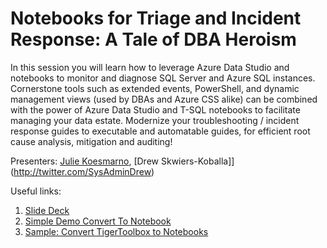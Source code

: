 # Notebooks for Triage and Incident Response: A Tale of DBA Heroism​

In this session you will learn how to leverage Azure Data Studio and notebooks to monitor and diagnose SQL Server and Azure SQL instances. Cornerstone tools such as extended events, PowerShell, and dynamic management views (used by DBAs and Azure CSS alike) can be combined with the power of Azure Data Studio and T-SQL notebooks to facilitate managing your data estate. Modernize your troubleshooting / incident response guides to executable and automatable guides, for efficient root cause analysis, mitigation and auditing!


Presenters: [Julie Koesmarno](http://twitter.com/MsSQLGirl), [Drew Skwiers-Koballa]](http://twitter.com/SysAdminDrew)

Useful links:
1. [Slide Deck](.\NotebooksForTriageAndIncidentResponse.pptx)
2. [Simple Demo Convert To Notebook](..\..\Useful%20Notebooks\ConvertTigerToolboxSQLToNotebook.ipynb)
3. [Sample: Convert TigerToolbox to Notebooks](..\..\Useful%20Notebooks\ConvertTigerToolboxSQLToNotebook.ipynb)